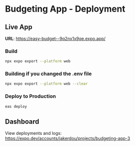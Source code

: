 # Budgeting App - Deployment

## Live App
**URL**: https://easy-budget--9q2nx1x9qe.expo.app/

### Build
```bash
npx expo export --platform web
```

### Building if you changed the .env file
```bash
npx expo export --platform web --clear
```

### Deploy to Production
```bash
eas deploy
```

## Dashboard
View deployments and logs: https://expo.dev/accounts/jakerdou/projects/budgeting-app-3
